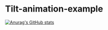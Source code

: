 # Tilt-animation-example
[![Anurag's GitHub stats](https://github-readme-stats.vercel.app/api?username=Ilya-Dokuchaev)](https://github.com/Ilya-Dokuchaev/Tilt-animation-example)
